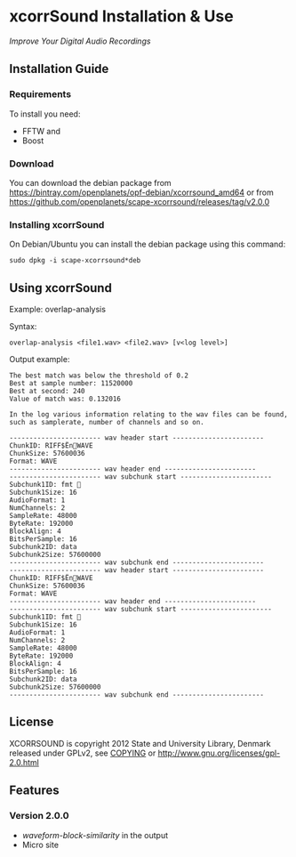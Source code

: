 xcorrSound Installation & Use
=============================
*Improve Your Digital Audio Recordings*

## Installation Guide

### Requirements

To install you need:

* FFTW and
* Boost

### Download

You can download the debian package from https://bintray.com/openplanets/opf-debian/xcorrsound_amd64
or from https://github.com/openplanets/scape-xcorrsound/releases/tag/v2.0.0

### Installing xcorrSound

On Debian/Ubuntu you can install the debian package using this command:

    sudo dpkg -i scape-xcorrsound*deb

## Using xcorrSound

Example: overlap-analysis

Syntax:

    overlap-analysis <file1.wav> <file2.wav> [v<log level>]

Output example:

    The best match was below the threshold of 0.2
    Best at sample number: 11520000
    Best at second: 240
    Value of match was: 0.132016

    In the log various information relating to the wav files can be found,
    such as samplerate, number of channels and so on.

    ----------------------- wav header start -----------------------
    ChunkID: RIFF$ËnWAVE
    ChunkSize: 57600036
    Format: WAVE
    ----------------------- wav header end -----------------------
    ----------------------- wav subchunk start -----------------------
    Subchunk1ID: fmt 
    Subchunk1Size: 16
    AudioFormat: 1
    NumChannels: 2
    SampleRate: 48000
    ByteRate: 192000
    BlockAlign: 4
    BitsPerSample: 16
    Subchunk2ID: data
    Subchunk2Size: 57600000
    ----------------------- wav subchunk end -----------------------
    ----------------------- wav header start -----------------------
    ChunkID: RIFF$ËnWAVE
    ChunkSize: 57600036
    Format: WAVE
    ----------------------- wav header end -----------------------
    ----------------------- wav subchunk start -----------------------
    Subchunk1ID: fmt 
    Subchunk1Size: 16
    AudioFormat: 1
    NumChannels: 2
    SampleRate: 48000
    ByteRate: 192000
    BlockAlign: 4
    BitsPerSample: 16
    Subchunk2ID: data
    Subchunk2Size: 57600000
    ----------------------- wav subchunk end -----------------------

## License

XCORRSOUND is copyright 2012 State and University Library, Denmark
released under GPLv2, see [COPYING](https://github.com/openplanets/scape-xcorrsound/blob/master/COPYING) or http://www.gnu.org/licenses/gpl-2.0.html

## Features

### Version 2.0.0

* _waveform-block-similarity_ in the output
* Micro site

